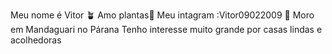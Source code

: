 Meu nome é Vitor 🪴
Amo plantas🌱
Meu intagram :Vitor09022009 🌠
Moro em Mandaguari no Párana 
Tenho interesse muito grande por casas lindas e acolhedoras 
